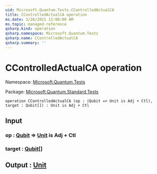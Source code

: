 ```yaml
---
uid: Microsoft.Quantum.Tests.CControlledActualCA
title: CControlledActualCA operation
ms.date: 3/26/2021 12:00:00 AM
ms.topic: managed-reference
qsharp.kind: operation
qsharp.namespace: Microsoft.Quantum.Tests
qsharp.name: CControlledActualCA
qsharp.summary: ''
---
```


# CControlledActualCA operation

Namespace: [Microsoft.Quantum.Tests](xref:Microsoft.Quantum.Tests)

Package: [Microsoft.Quantum.Standard.Tests](https://nuget.org/packages/Microsoft.Quantum.Standard.Tests)




```qsharp
operation CControlledActualCA (op : (Qubit => Unit is Adj + Ctl), target : Qubit[]) : Unit is Adj + Ctl
```


## Input

### op : [Qubit](xref:microsoft.quantum.lang-ref.qubit) => [Unit](xref:microsoft.quantum.lang-ref.unit)  is Adj + Ctl




### target : [Qubit](xref:microsoft.quantum.lang-ref.qubit)[]





## Output : [Unit](xref:microsoft.quantum.lang-ref.unit)

